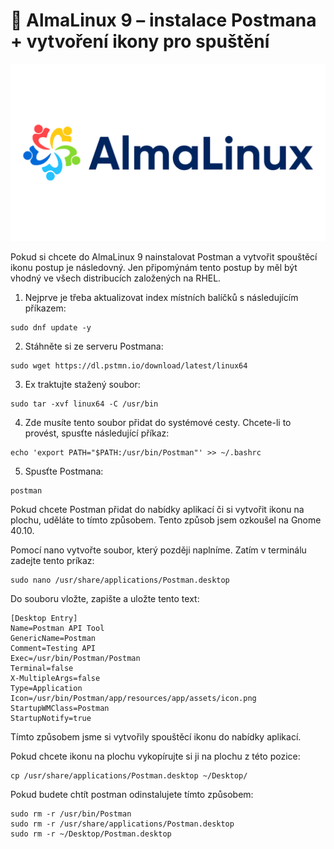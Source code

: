 # 🐧 AlmaLinux 9 – instalace Postmana + vytvoření ikony pro spuštění

![](../img/AlmaLinuxlogo.png)

Pokud si chcete do AlmaLinux 9 nainstalovat Postman a vytvořit spouštěcí ikonu postup je následovný. Jen připomýnám tento postup by měl být vhodný ve všech distribucích založených na RHEL.

1. Nejprve je třeba aktualizovat index místních balíčků s následujícím příkazem:
```
sudo dnf update -y
```
2. Stáhněte si ze serveru Postmana:
```
sudo wget https://dl.pstmn.io/download/latest/linux64
```
3. Ex traktujte  stažený soubor:
```
sudo tar -xvf linux64 -C /usr/bin
```
4. Zde musíte tento soubor přidat do systémové cesty. Chcete-li to provést, spusťte následující příkaz:
```
echo 'export PATH="$PATH:/usr/bin/Postman"' >> ~/.bashrc
```
5. Spusťte Postmana:
```
postman
```
Pokud chcete Postman přidat do nabídky aplikací či si vytvořit ikonu na plochu, uděláte to tímto způsobem. Tento způsob jsem ozkoušel na Gnome 40.10.

Pomocí nano vytvořte soubor, který později naplníme. Zatím v terminálu zadejte tento príkaz:
```
sudo nano /usr/share/applications/Postman.desktop
```
Do souboru vložte, zapište a uložte tento text:
```
[Desktop Entry]
Name=Postman API Tool
GenericName=Postman
Comment=Testing API
Exec=/usr/bin/Postman/Postman
Terminal=false
X-MultipleArgs=false
Type=Application
Icon=/usr/bin/Postman/app/resources/app/assets/icon.png
StartupWMClass=Postman
StartupNotify=true
```
Tímto způsobem jsme si vytvořily spouštěcí ikonu do nabídky aplikací.

Pokud chcete ikonu na plochu vykopírujte si ji na plochu z této pozice:
```
cp /usr/share/applications/Postman.desktop ~/Desktop/
```
Pokud budete chtít postman odinstalujete tímto způsobem:
```
sudo rm -r /usr/bin/Postman
sudo rm -r /usr/share/applications/Postman.desktop
sudo rm -r ~/Desktop/Postman.desktop 
```